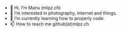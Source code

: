 - 👋 Hi, I’m Manu (mlpz.ch)
- 👀 I’m interested in photography, internet and things.
- 🌱 I’m currently learning how to properly code.
- 📫 How to reach me github(at)mlpz.ch

<!---
mlpz-cyber/mlpz-cyber is a ✨ special ✨ repository because its `README.md` (this file) appears on your GitHub profile.
You can click the Preview link to take a look at your changes.
--->
